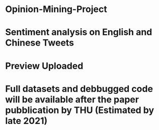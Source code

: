 # Opinion-Mining-Project
# Sentiment analysis on English and Chinese Tweets
# Preview Uploaded
# Full datasets and debbugged code will be available after the paper pubblication by THU (Estimated by late 2021) 
